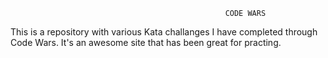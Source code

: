                                                     CODE WARS

This is a repository with various Kata challanges I have completed through Code Wars. It's an awesome site that has been great for practing. 
